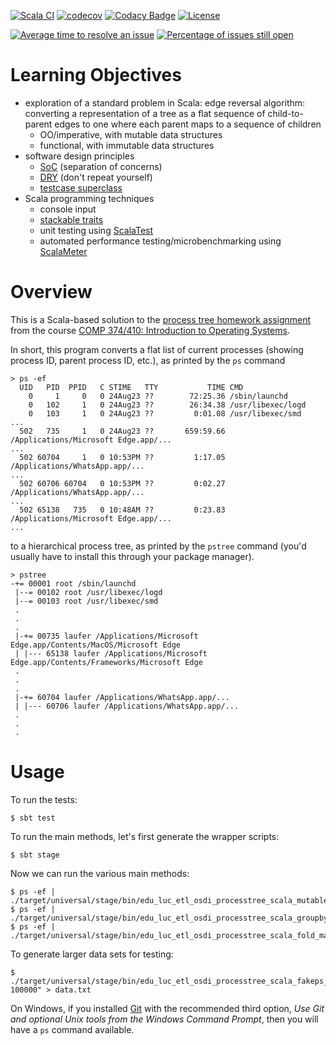 [![Scala CI](https://github.com/lucproglangcourse/processtree-scala/actions/workflows/scala.yml/badge.svg)](https://github.com/lucproglangcourse/processtree-scala/actions/workflows/scala.yml)
[![codecov](https://codecov.io/gh/LoyolaChicagoCode/processtree-scala/branch/master/graph/badge.svg)](https://codecov.io/gh/LoyolaChicagoCode/processtree-scala)
[![Codacy Badge](https://app.codacy.com/project/badge/Grade/e1a75747962b4c45aef938df10e3e1da)](https://app.codacy.com/gh/LoyolaChicagoCode/processtree-scala/dashboard?utm_source=gh&utm_medium=referral&utm_content=&utm_campaign=Badge_grade)
[![License](http://img.shields.io/:license-mit-blue.svg)](http://doge.mit-license.org)

[![Average time to resolve an issue](http://isitmaintained.com/badge/resolution/LoyolaChicagoCode/processtree-scala.svg)](http://isitmaintained.com/project/LoyolaChicagoCode/processtree-scala "Average time to resolve an issue")
[![Percentage of issues still open](http://isitmaintained.com/badge/open/LoyolaChicagoCode/processtree-scala.svg)](http://isitmaintained.com/project/LoyolaChicagoCode/processtree-scala "Percentage of issues still open")

# Learning Objectives

- exploration of a standard problem in Scala:
  edge reversal algorithm:
  converting a representation of a tree as a flat sequence of child-to-parent
  edges to one where each parent maps to a sequence of children
  - OO/imperative, with mutable data structures
  - functional, with immutable data structures
- software design principles
  - [SoC](https://en.wikipedia.org/wiki/Separation_of_concerns) (separation of concerns)
  - [DRY](http://en.wikipedia.org/wiki/Don%27t_repeat_yourself) (don't repeat yourself)
  - [testcase superclass](http://xunitpatterns.com/Testcase%20Superclass.html)
- Scala programming techniques
  - console input
  - [stackable traits](http://www.artima.com/scalazine/articles/stackable_trait_pattern.html)
  - unit testing using [ScalaTest](http://www.scalatest.org)
  - automated performance testing/microbenchmarking using [ScalaMeter](https://scalameter.github.io)

# Overview

This is a Scala-based solution to the
[process tree homework assignment](http://osdi.etl.luc.edu/homework/home-lab-assignment-1)
from the course
[COMP 374/410: Introduction to Operating
Systems](http://osdi.etl.luc.edu).

In short, this program converts a flat list of current processes (showing process ID, parent process ID, etc.), as printed by the `ps` command

```
> ps -ef
  UID   PID  PPID   C STIME   TTY           TIME CMD
    0     1     0   0 24Aug23 ??        72:25.36 /sbin/launchd
    0   102     1   0 24Aug23 ??        26:34.38 /usr/libexec/logd
    0   103     1   0 24Aug23 ??         0:01.08 /usr/libexec/smd
...
  502   735     1   0 24Aug23 ??       659:59.66 /Applications/Microsoft Edge.app/...
...
  502 60704     1   0 10:53PM ??         1:17.05 /Applications/WhatsApp.app/...
...
  502 60706 60704   0 10:53PM ??         0:02.27 /Applications/WhatsApp.app/...
...
  502 65138   735   0 10:48AM ??         0:23.83 /Applications/Microsoft Edge.app/...
...
```

to a hierarchical process tree, as printed by the `pstree` command (you'd usually have to install this through your package manager).

```
> pstree
-+= 00001 root /sbin/launchd
 |--= 00102 root /usr/libexec/logd
 |--= 00103 root /usr/libexec/smd
 .
 .
 .
 |-+= 00735 laufer /Applications/Microsoft Edge.app/Contents/MacOS/Microsoft Edge
 | |--- 65138 laufer /Applications/Microsoft Edge.app/Contents/Frameworks/Microsoft Edge
 .
 .
 .
 |-+= 60704 laufer /Applications/WhatsApp.app/...
 | |--- 60706 laufer /Applications/WhatsApp.app/...
 .
 .
 .
```


# Usage

To run the tests:

```
$ sbt test
```

To run the main methods, let's first generate the wrapper scripts:

```
$ sbt stage
```

Now we can run the various main methods:

```
$ ps -ef | ./target/universal/stage/bin/edu_luc_etl_osdi_processtree_scala_mutable_main
$ ps -ef | ./target/universal/stage/bin/edu_luc_etl_osdi_processtree_scala_groupby_main
$ ps -ef | ./target/universal/stage/bin/edu_luc_etl_osdi_processtree_scala_fold_main
```

To generate larger data sets for testing:

```
$ ./target/universal/stage/bin/edu_luc_etl_osdi_processtree_scala_fakeps_main 100000" > data.txt
```

On Windows, if you installed [Git](http://git-scm.com/) with the recommended
third option, *Use Git and optional Unix tools from the Windows Command Prompt*,
then you will have a `ps` command available.
